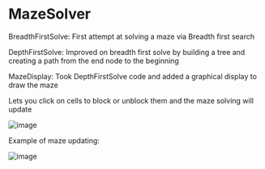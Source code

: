 # MazeSolver

BreadthFirstSolve: First attempt at solving a maze via Breadth first search

DepthFirstSolve: Improved on breadth first solve by building a tree and creating a path from the end node to the beginning

MazeDisplay: Took DepthFirstSolve code and added a graphical display to draw the maze

Lets you click on cells to block or unblock them and the maze solving will update

![image](https://github.com/isaacmthacker/MazeSolver/assets/16544007/367387bc-9483-4cae-b157-1169499a11f2)

Example of maze updating:

![image](https://github.com/isaacmthacker/MazeSolver/assets/16544007/cb53604e-f541-46d7-937b-69f8969b21a6)
